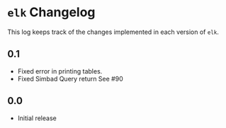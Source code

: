 # `elk` Changelog
This log keeps track of the changes implemented in each version of `elk`.

## 0.1
- Fixed error in printing tables. 
- Fixed Simbad Query return See #90 

## 0.0
- Initial release
